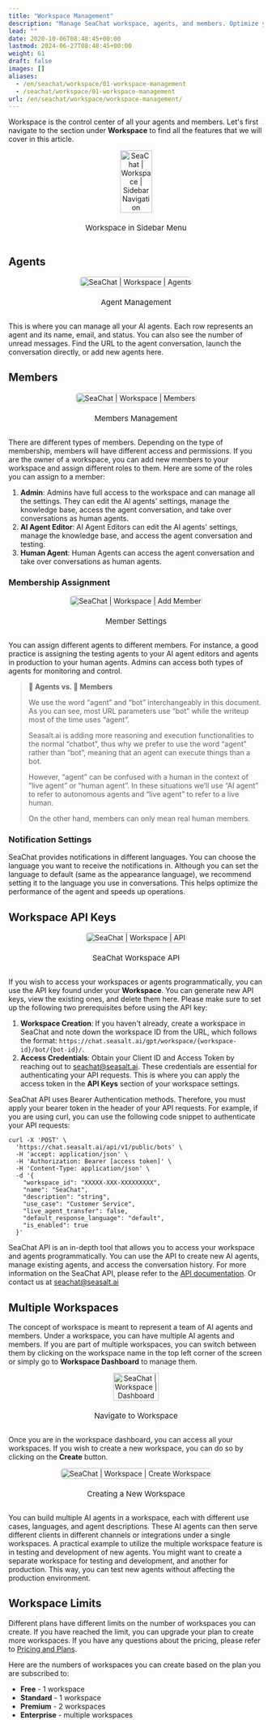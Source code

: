 ```yaml
---
title: "Workspace Management"
description: "Manage SeaChat workspace, agents, and members. Optimize your workspace for efficient operations."
lead: ""
date: 2020-10-06T08:48:45+00:00
lastmod: 2024-06-27T08:48:45+00:00
weight: 61
draft: false
images: []
aliases:
  - /en/seachat/workspace/01-workspace-management
  - /seachat/workspace/01-workspace-management
url: /en/seachat/workspace/workspace-management/
---
```


Workspace is the control center of all your agents and members. Let's first navigate to the section under **Workspace** to find all the features that we will cover in this article. 

<div id="additional-setting-ui" style="display: flex; flex-direction: column; align-items: center;">
<div height="10%" style="width: 50%; text-align: center; display: flex; flex-direction: column; align-items: center; justify-content: center">
    <a href="/images/seachat/en/workspace/01-workspace-management/workspace-sidebar.png" target="_blank">
    <img height="10%" width="50%" style="border-radius: 0.4rem; cursor: zoom-in;" src="/images/seachat/en/workspace/01-workspace-management/workspace-sidebar.png" alt="SeaChat | Workspace | Sidebar Navigation">
    </a>
</div>
    <p style="margin-top: 20px; font-size: 15px">Workspace in Sidebar Menu</p>
</div>

## Agents

<div id="additional-setting-ui" style="display: flex; flex-direction: column; align-items: center;">
<div style="width: 100%; text-align: center; display: flex; flex-direction: column; align-items: center; justify-content: center">
    <a href="/images/seachat/en/workspace/01-workspace-management/agents.png" target="_blank">
    <img width="100%" style="border-radius: 0.4rem; cursor: zoom-in;" src="/images/seachat/en/workspace/01-workspace-management/agents.png" alt="SeaChat | Workspace | Agents">
    </a>
</div>
    <p style="margin-top: 20px; font-size: 15px">Agent Management</p>
</div>

This is where you can manage all your AI agents. Each row represents an agent and its name, email, and status. You can also see the number of unread messages. Find the URL to the agent conversation, launch the conversation directly, or add new agents here.

## Members

<div id="additional-setting-ui" style="display: flex; flex-direction: column; align-items: center;">
<div style="width: 100%; text-align: center; display: flex; flex-direction: column; align-items: center; justify-content: center">
    <a href="/images/seachat/en/workspace/01-workspace-management/members.png" target="_blank">
    <img width="100%" style="border-radius: 0.4rem; cursor: zoom-in;" src="/images/seachat/en/workspace/01-workspace-management/members.png" alt="SeaChat | Workspace | Members">
    </a>
</div>
    <p style="margin-top: 20px; font-size: 15px">Members Management</p>
</div>

There are different types of members. Depending on the type of membership, members will have different access and permissions. If you are the owner of a workspace, you can add new members to your workspace and assign different roles to them. Here are some of the roles you can assign to a member:

1. **Admin**: Admins have full access to the workspace and can manage all the settings. They can edit the AI agents' settings, manage the knowledge base, access the agent conversation, and take over conversations as human agents.
2. **AI Agent Editor**: AI Agent Editors can edit the AI agents' settings, manage the knowledge base, and access the agent conversation and testing.
3. **Human Agent**: Human Agents can access the agent conversation and take over conversations as human agents.

### Membership Assignment

<div id="additional-setting-ui" style="display: flex; flex-direction: column; align-items: center;">
<div style="width: 100%; text-align: center; display: flex; flex-direction: column; align-items: center; justify-content: center">
    <a href="/images/seachat/en/workspace/01-workspace-management/add-member.png" target="_blank">
    <img width="100%" style="border-radius: 0.4rem; cursor: zoom-in;" src="/images/seachat/en/workspace/01-workspace-management/add-member.png" alt="SeaChat | Workspace | Add Member">
    </a>
</div>
    <p style="margin-top: 20px; font-size: 15px">Member Settings</p>
</div>

You can assign different agents to different members. For instance, a good practice is assigning the testing agents to your AI agent editors and agents in production to your human agents. Admins can access both types of agents for monitoring and control.

> **🤖 Agents vs. 👨 Members**
> 
> We use the word “agent” and “bot” interchangeably in this document. As you can see, most URL parameters use “bot” while the writeup most of the time uses “agent”. 
> 
> Seasalt.ai is adding more reasoning and execution functionalities to the normal “chatbot”, thus why we prefer to use the word “agent” rather than “bot”, meaning that an agent can execute things than a bot.
> 
> However, “agent” can be confused with a human in the context of “live agent” or “human agent”. In these situations we’ll use “AI agent” to refer to autonomous agents and “live agent” to refer to a live human.
> 
> On the other hand, members can only mean real human members.


[//]: # (## Workspace Preferences)

[//]: # ()
[//]: # (<div id="additional-setting-ui" style="display: flex; flex-direction: column; align-items: center;">)

[//]: # (<div style="width: 100%; text-align: center; display: flex; flex-direction: column; align-items: center; justify-content: center">)

[//]: # (    <a href="/images/s``eachat/en/workspace/01-workspace-management/preference.png" target="_blank">)

[//]: # (    <img width="100%" style="border-radius: 0.4rem; cursor: zoom-in;" src="/images/seachat/en/workspace/01-workspace-management/preference.png" alt="">)

[//]: # (    </a>)

[//]: # (</div>)

[//]: # (    <p style="margin-top: 20px; font-size: 15px">Preference Settings</p>)

[//]: # (</div>)

[//]: # ()
[//]: # (Here is where you can manage the notification settings of your workspace. SeaChat can automatically send you emails to notify you about new conversations and new live agent requests. After enabling the types of notifications you want to receive, you can also set the language of the notifications.)

### Notification Settings

SeaChat provides notifications in different languages. You can choose the language you want to receive the notifications in. Although you can set the language to default (same as the appearance language), we recommend setting it to the language you use in conversations. This helps optimize the performance of the agent and speeds up operations.

## Workspace API Keys

<div id="additional-setting-ui" style="display: flex; flex-direction: column; align-items: center;">
<div style="width: 100%; text-align: center; display: flex; flex-direction: column; align-items: center; justify-content: center">
    <a href="/images/seachat/en/workspace/01-workspace-management/workspace-api.png" target="_blank">
    <img width="100%" style="border-radius: 0.4rem; cursor: zoom-in;" src="/images/seachat/en/workspace/01-workspace-management/workspace-api.png" alt="SeaChat | Workspace | API">
    </a>
</div>
    <p style="margin-top: 20px; font-size: 15px">SeaChat Workspace API</p>
</div>

If you wish to access your workspaces or agents programmatically, you can use the API key found under your **Workspace**. You can generate new API keys, view the existing ones, and delete them here. Please make sure to set up the following two prerequisites before using the API key:

1. **Workspace Creation**: If you haven't already, create a workspace in SeaChat and note down the workspace ID from the URL, which follows the format: `https://chat.seasalt.ai/gpt/workspace/{workspace-id}/bot/{bot-id}/`.
2. **Access Credentials**: Obtain your Client ID and Access Token by reaching out to seachat@seasalt.ai. These credentials are essential for authenticating your API requests. This is where you can apply the access token in the **API Keys** section of your workspace settings.

SeaChat API uses Bearer Authentication methods. Therefore, you must apply your bearer token in the header of your API requests. For example, if you are using curl, you can use the following code snippet to authenticate your API requests:

```curl
curl -X 'POST' \
  'https://chat.seasalt.ai/api/v1/public/bots' \
  -H 'accept: application/json' \
  -H 'Authorization: Bearer [access token]' \
  -H 'Content-Type: application/json' \
  -d '{
    "workspace_id": "XXXXX-XXX-XXXXXXXXX",
    "name": "SeaChat",
    "description": "string",
    "use_case": "Customer Service",
    "live_agent_transfer": false,
    "default_response_language": "default",
    "is_enabled": true
  }'
```

SeaChat API is an in-depth tool that allows you to access your workspace and agents programmatically. You can use the API to create new AI agents, manage existing agents, and access the conversation history. For more information on the SeaChat API, please refer to the [API documentation](https://chat.seasalt.ai/redoc). Or contact us at [seachat@seasalt.ai](mailto:seachat@seasalt.ai)


##  Multiple Workspaces

The concept of workspace is meant to represent a team of AI agents and members. Under a workspace, you can have multiple AI agents and members. If you are part of multiple workspaces, you can switch between them by clicking on the workspace name in the top left corner of the screen or simply go to **Workspace Dashboard** to manage them.

<div id="additional-setting-ui" style="display: flex; flex-direction: column; align-items: center;">
<div style="width: 100%; text-align: center; display: flex; flex-direction: column; align-items: center; justify-content: center">
    <a href="/images/seachat/en/workspace/01-workspace-management/access-workspace-dashboard.png" target="_blank">
    <img width="60%" style="border-radius: 0.4rem; cursor: zoom-in;" src="/images/seachat/en/workspace/01-workspace-management/access-workspace-dashboard.png" alt="SeaChat | Workspace | Dashboard">
    </a>
</div>
    <p style="margin-top: 20px; font-size: 15px">Navigate to Workspace</p>
</div>

Once you are in the workspace dashboard, you can access all your workspaces. If you wish to create a new workspace, you can do so by clicking on the **Create** button. 

<div id="additional-setting-ui" style="display: flex; flex-direction: column; align-items: center;">
<div style="width: 100%; text-align: center; display: flex; flex-direction: column; align-items: center; justify-content: center">
    <a href="/images/seachat/en/workspace/01-workspace-management/create-workspace.png" target="_blank">
    <img width="100%" style="border-radius: 0.4rem; cursor: zoom-in;" src="/images/seachat/en/workspace/01-workspace-management/create-workspace.png" alt="SeaChat | Workspace | Create Workspace">
    </a>
</div>
    <p style="margin-top: 20px; font-size: 15px">Creating a New Workspace</p>
</div>


You can build multiple AI agents in a workspace, each with different use cases, languages, and agent descriptions. These AI agents can then serve different clients in different channels or integrations under a single workspaces. A practical example to utilize the multiple workspace feature is in testing and development of new agents. You might want to create a separate workspace for testing and development, and another for production. This way, you can test new agents without affecting the production environment.

## Workspace Limits

Different plans have different limits on the number of workspaces you can create. If you have reached the limit, you can upgrade your plan to create more workspaces. If you have any questions about the pricing, please refer to [Pricing and Plans](https://wiki.seasalt.ai/seachat/seachat-payments/pricing-plans/).

Here are the numbers of workspaces you can create based on the plan you are subscribed to:

- **Free** - 1 workspace
- **Standard** -  1 workspace
- **Premium** -  2 workspaces
- **Enterprise** -  multiple workspaces

